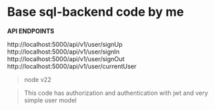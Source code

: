 # Base sql-backend code by me

**API ENDPOINTS**

http://localhost:5000/api/v1/user/signUp
http://localhost:5000/api/v1/user/signIn
http://localhost:5000/api/v1/user/signOut
http://localhost:5000/api/v1/user/currentUser

> node v22

> This code has authorization and authentication with jwt and very simple user model
